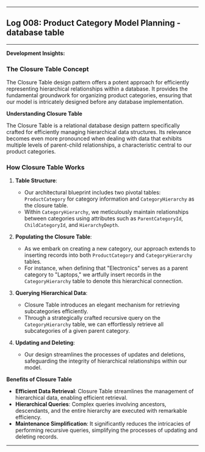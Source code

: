 ------------------------------------------------
## Log 008: Product Category Model Planning - database table
------------------------------------------------


**Development Insights:**

### The Closure Table Concept

The Closure Table design pattern offers a potent approach for efficiently representing hierarchical relationships within a database. It provides the fundamental groundwork for organizing product categories, ensuring that our model is intricately designed before any database implementation.

**Understanding Closure Table**

The Closure Table is a relational database design pattern specifically crafted for efficiently managing hierarchical data structures. Its relevance becomes even more pronounced when dealing with data that exhibits multiple levels of parent-child relationships, a characteristic central to our product categories.

### How Closure Table Works

1. **Table Structure**:
   - Our architectural blueprint includes two pivotal tables: `ProductCategory` for category information and `CategoryHierarchy` as the closure table.
   - Within `CategoryHierarchy`, we meticulously maintain relationships between categories using attributes such as `ParentCategoryId`, `ChildCategoryId`, and `HierarchyDepth`.

2. **Populating the Closure Table**:
   - As we embark on creating a new category, our approach extends to inserting records into both `ProductCategory` and `CategoryHierarchy` tables.
   - For instance, when defining that "Electronics" serves as a parent category to "Laptops," we artfully insert records in the `CategoryHierarchy` table to denote this hierarchical connection.

3. **Querying Hierarchical Data**:
   - Closure Table introduces an elegant mechanism for retrieving subcategories efficiently.
   - Through a strategically crafted recursive query on the `CategoryHierarchy` table, we can effortlessly retrieve all subcategories of a given parent category.

4. **Updating and Deleting**:
   - Our design streamlines the processes of updates and deletions, safeguarding the integrity of hierarchical relationships within our model.

**Benefits of Closure Table**

- **Efficient Data Retrieval**: Closure Table streamlines the management of hierarchical data, enabling efficient retrieval.
- **Hierarchical Queries**: Complex queries involving ancestors, descendants, and the entire hierarchy are executed with remarkable efficiency.
- **Maintenance Simplification**: It significantly reduces the intricacies of performing recursive queries, simplifying the processes of updating and deleting records.
---
